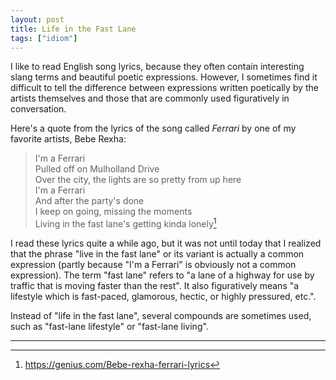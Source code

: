 ```yaml
---
layout: post
title: Life in the Fast Lane
tags: ["idiom"]
---
```


I like to read English song lyrics, because they often contain interesting slang terms and beautiful poetic expressions.
However, I sometimes find it difficult to tell the difference between expressions written poetically by the artists themselves and those that are commonly used figuratively in conversation.

Here's a quote from the lyrics of the song called *Ferrari* by one of my favorite artists, Bebe Rexha:

> I'm a Ferrari \
> Pulled off on Mulholland Drive \
> Over the city, the lights are so pretty from up here \
> I'm a Ferrari \
> And after the party's done \
> I keep on going, missing the moments \
> Living in the fast lane's getting kinda lonely[^genius-ferrari-by-bebe-rexha]

I read these lyrics quite a while ago, but it was not until today that I realized that the phrase "live in the fast lane" or its variant is actually a common expression (partly because "I'm a Ferrari" is obviously not a common expression).
The term "fast lane" refers to "a lane of a highway for use by traffic that is moving faster than the rest".
It also figuratively means "a lifestyle which is fast-paced, glamorous, hectic, or highly pressured, etc.".

Instead of "life in the fast lane", several compounds are sometimes used, such as "fast-lane lifestyle" or "fast-lane living".

---

[^genius-ferrari-by-bebe-rexha]: <https://genius.com/Bebe-rexha-ferrari-lyrics>

